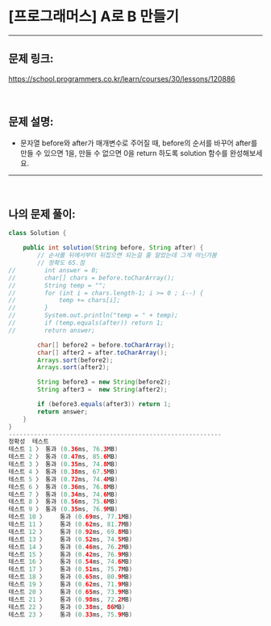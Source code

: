 # [프로그래머스] A로 B 만들기

---

## 문제 링크:

https://school.programmers.co.kr/learn/courses/30/lessons/120886

<br>

## 문제 설명:

- 문자열 before와 after가 매개변수로 주어질 때, before의 순서를 바꾸어 after를 만들 수 있으면 1을, 만들 수 없으면 0을 return 하도록 solution 함수를 완성해보세요.

---

<br>

## 나의 문제 풀이:

```java
class Solution {

    public int solution(String before, String after) {
        // 순서롤 뒤에서부터 뒤집으면 되는걸 줄 알았는데 그게 아닌가봄
        // 정확도 65.점
//        int answer = 0;
//        char[] chars = before.toCharArray();
//        String temp = "";
//        for (int i = chars.length-1; i >= 0 ; i--) {
//            temp += chars[i];
//        }
//        System.out.println("temp = " + temp);
//        if (temp.equals(after)) return 1;
//        return answer;

        char[] before2 = before.toCharArray();
        char[] after2 = after.toCharArray();
        Arrays.sort(before2);
        Arrays.sort(after2);

        String before3 = new String(before2);
        String after3 =  new String(after2);

        if (before3.equals(after3)) return 1;
        return answer;
    }
}
-----------------------------------------------------------
정확성  테스트
테스트 1 〉	통과 (0.36ms, 76.3MB)
테스트 2 〉	통과 (0.47ms, 85.6MB)
테스트 3 〉	통과 (0.35ms, 74.8MB)
테스트 4 〉	통과 (0.38ms, 67.5MB)
테스트 5 〉	통과 (0.72ms, 74.4MB)
테스트 6 〉	통과 (0.36ms, 76.8MB)
테스트 7 〉	통과 (0.34ms, 74.6MB)
테스트 8 〉	통과 (0.56ms, 75.6MB)
테스트 9 〉	통과 (0.35ms, 76.9MB)
테스트 10 〉	통과 (0.69ms, 77.1MB)
테스트 11 〉	통과 (0.62ms, 81.7MB)
테스트 12 〉	통과 (0.92ms, 69.8MB)
테스트 13 〉	통과 (0.52ms, 74.5MB)
테스트 14 〉	통과 (0.46ms, 76.2MB)
테스트 15 〉	통과 (0.42ms, 76.9MB)
테스트 16 〉	통과 (0.54ms, 74.6MB)
테스트 17 〉	통과 (0.51ms, 75.7MB)
테스트 18 〉	통과 (0.65ms, 80.9MB)
테스트 19 〉	통과 (0.62ms, 71.9MB)
테스트 20 〉	통과 (0.65ms, 73.9MB)
테스트 21 〉	통과 (0.98ms, 72.2MB)
테스트 22 〉	통과 (0.38ms, 86MB)
테스트 23 〉	통과 (0.33ms, 75.9MB)
```
